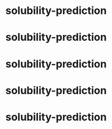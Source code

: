 # solubility-prediction
# solubility-prediction
# solubility-prediction
# solubility-prediction
# solubility-prediction
